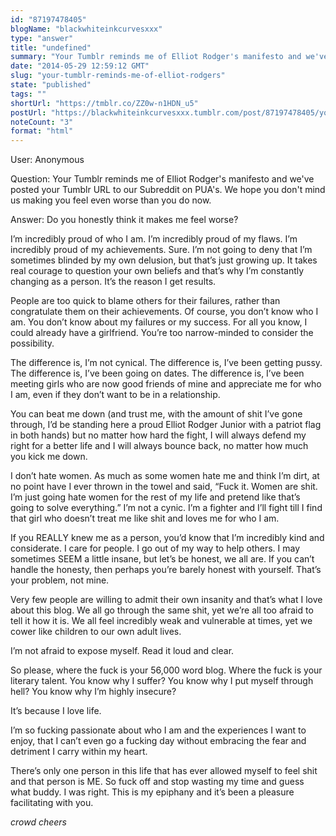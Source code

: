 ```yaml
---
id: "87197478405"
blogName: "blackwhiteinkcurvesxxx"
type: "answer"
title: "undefined"
summary: "Your Tumblr reminds me of Elliot Rodger's manifesto and we've posted your Tumblr URL to our Subreddit on PUA's. We hope you..."
date: "2014-05-29 12:59:12 GMT"
slug: "your-tumblr-reminds-me-of-elliot-rodgers"
state: "published"
tags: ""
shortUrl: "https://tmblr.co/ZZ0w-n1HDN_u5"
postUrl: "https://blackwhiteinkcurvesxxx.tumblr.com/post/87197478405/your-tumblr-reminds-me-of-elliot-rodgers"
noteCount: "3"
format: "html"
---
```


User: Anonymous

Question: Your Tumblr reminds me of Elliot Rodger's manifesto and we've posted your Tumblr URL to our Subreddit on PUA's. We hope you don't mind us making you feel even worse than you do now.

Answer: Do you honestly think it makes me feel worse? 

I’m incredibly proud of who I am. I’m incredibly proud of my flaws. I’m incredibly proud of my achievements. Sure. I’m not going to deny that I’m sometimes blinded by my own delusion, but that’s just growing up. It takes real courage to question your own beliefs and that’s why I’m constantly changing as a person. It’s the reason I get results. 

People are too quick to blame others for their failures, rather than congratulate them on their achievements. Of course, you don’t know who I am. You don’t know about my failures or my success. For all you know, I could already have a girlfriend. You’re too narrow-minded to consider the possibility. 

The difference is, I’m not cynical. The difference is, I’ve been getting pussy. The difference is, I’ve been going on dates. The difference is, I’ve been meeting girls who are now good friends of mine and appreciate me for who I am, even if they don’t want to be in a relationship. 

You can beat me down (and trust me, with the amount of shit I’ve gone through, I’d be standing here a proud Elliot Rodger Junior with a patriot flag in both hands) but no matter how hard the fight, I will always defend my right for a better life and I will always bounce back, no matter how much you kick me down.

I don’t hate women. As much as some women hate me and think I’m dirt, at no point have I ever thrown in the towel and said, “Fuck it. Women are shit. I’m just going hate women for the rest of my life and pretend like that’s going to solve everything.” I’m not a cynic. I’m a fighter and I’ll fight till I find that girl who doesn’t treat me like shit and loves me for who I am. 

If you REALLY knew me as a person, you’d know that I’m incredibly kind and considerate. I care for people. I go out of my way to help others. I may sometimes SEEM a little insane, but let’s be honest, we all are. If you can’t handle the honesty, then perhaps you’re barely honest with yourself. That’s your problem, not mine.

Very few people are willing to admit their own insanity and that’s what I love about this blog. We all go through the same shit, yet we’re all too afraid to tell it how it is. We all feel incredibly weak and vulnerable at times, yet we cower like children to our own adult lives. 

I’m not afraid to expose myself. Read it loud and clear. 

So please, where the fuck is your 56,000 word blog. Where the fuck is your literary talent. You know why I suffer? You know why I put myself through hell? You know why I’m highly insecure? 

It’s because I love life. 

I’m so fucking passionate about who I am and the experiences I want to enjoy, that I can’t even go a fucking day without embracing the fear and detriment I carry within my heart.

There’s only one person in this life that has ever allowed myself to feel shit and that person is ME. So fuck off and stop wasting my time and guess what buddy. I was right. This is my epiphany and it’s been a pleasure facilitating with you.

*crowd cheers*

